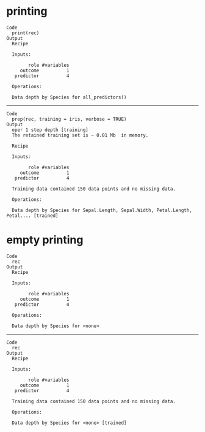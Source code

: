 # printing

    Code
      print(rec)
    Output
      Recipe
      
      Inputs:
      
            role #variables
         outcome          1
       predictor          4
      
      Operations:
      
      Data depth by Species for all_predictors()

---

    Code
      prep(rec, training = iris, verbose = TRUE)
    Output
      oper 1 step depth [training] 
      The retained training set is ~ 0.01 Mb  in memory.
      
      Recipe
      
      Inputs:
      
            role #variables
         outcome          1
       predictor          4
      
      Training data contained 150 data points and no missing data.
      
      Operations:
      
      Data depth by Species for Sepal.Length, Sepal.Width, Petal.Length, Petal.... [trained]

# empty printing

    Code
      rec
    Output
      Recipe
      
      Inputs:
      
            role #variables
         outcome          1
       predictor          4
      
      Operations:
      
      Data depth by Species for <none>

---

    Code
      rec
    Output
      Recipe
      
      Inputs:
      
            role #variables
         outcome          1
       predictor          4
      
      Training data contained 150 data points and no missing data.
      
      Operations:
      
      Data depth by Species for <none> [trained]

